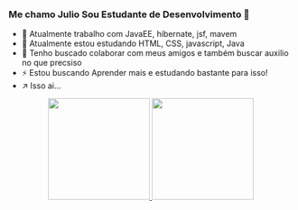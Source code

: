 ### Me chamo Julio Sou Estudante de Desenvolvimento 👋

- 🔭 Atualmente trabalho com JavaEE, hibernate, jsf, mavem
- 🌱 Atualmente estou estudando HTML, CSS, javascript, Java
- 👯 Tenho buscado colaborar com meus amigos e também buscar auxilio no que precsiso
- ⚡ Estou buscando Aprender mais e estudando bastante para isso!
- ↗️ Isso ai...

<div align="center">
  <a href="https://github.com/juliocesarcoutinho">
  <img height="180em" src="https://github-readme-stats.vercel.app/api?username=juliocesarcoutinho&show_icons=true&theme=dark&include_all_commits=true&count_private=true"/>
  <img height="180em" src="https://github-readme-stats.vercel.app/api/top-langs/?username=juliocesarcoutinho&layout=compact&langs_count=7&theme=dark"/>
</div>
